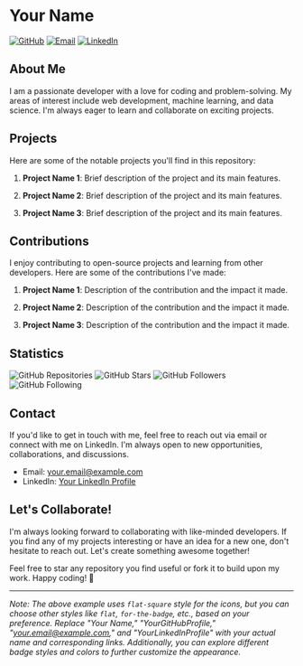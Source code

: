 

<!--
**gauravraoj/gauravraoj** is a ✨ _special_ ✨ repository because its `README.md` (this file) appears on your GitHub profile.

Here are some ideas to get you started:

- 🔭 I’m currently working on ...
- 🌱 I’m currently learning ...
- 👯 I’m looking to collaborate on ...
- 🤔 I’m looking for help with ...
- 💬 Ask me about ...
- 📫 How to reach me: ...
- 😄 Pronouns: ...
- ⚡ Fun fact: ...
-->

# Your Name

[![GitHub](https://img.shields.io/badge/GitHub-YourGitHubProfile-181717?style=flat-square&logo=github&logoColor=white)](https://github.com/YourGitHubProfile)
[![Email](https://img.shields.io/badge/Email-your.email%40example.com-D14836?style=flat-square&logo=gmail&logoColor=white)](mailto:your.email@example.com)
[![LinkedIn](https://img.shields.io/badge/LinkedIn-YourLinkedInProfile-0077B5?style=flat-square&logo=linkedin&logoColor=white)](https://www.linkedin.com/in/yourprofile)

## About Me

I am a passionate developer with a love for coding and problem-solving. My areas of interest include web development, machine learning, and data science. I'm always eager to learn and collaborate on exciting projects.

## Projects

Here are some of the notable projects you'll find in this repository:

1. **Project Name 1**: Brief description of the project and its main features.

2. **Project Name 2**: Brief description of the project and its main features.

3. **Project Name 3**: Brief description of the project and its main features.

## Contributions

I enjoy contributing to open-source projects and learning from other developers. Here are some of the contributions I've made:

1. **Project Name 1**: Description of the contribution and the impact it made.

2. **Project Name 2**: Description of the contribution and the impact it made.

3. **Project Name 3**: Description of the contribution and the impact it made.

## Statistics

![GitHub Repositories](https://img.shields.io/badge/Repositories-XX-green?style=for-the-badge)
![GitHub Stars](https://img.shields.io/badge/Stars-XX-yellow?style=for-the-badge)
![GitHub Followers](https://img.shields.io/badge/Followers-XX-blue?style=for-the-badge)
![GitHub Following](https://img.shields.io/badge/Following-XX-blue?style=for-the-badge)

## Contact

If you'd like to get in touch with me, feel free to reach out via email or connect with me on LinkedIn. I'm always open to new opportunities, collaborations, and discussions.

- Email: your.email@example.com
- LinkedIn: [Your LinkedIn Profile](https://www.linkedin.com/in/yourprofile)

## Let's Collaborate!

I'm always looking forward to collaborating with like-minded developers. If you find any of my projects interesting or have an idea for a new one, don't hesitate to reach out. Let's create something awesome together!

Feel free to star any repository you find useful or fork it to build upon my work. Happy coding! 🚀

---
*Note: The above example uses `flat-square` style for the icons, but you can choose other styles like `flat`, `for-the-badge`, etc., based on your preference. Replace "Your Name," "YourGitHubProfile," "your.email@example.com," and "YourLinkedInProfile" with your actual name and corresponding links. Additionally, you can explore different badge styles and colors to further customize the appearance.*


